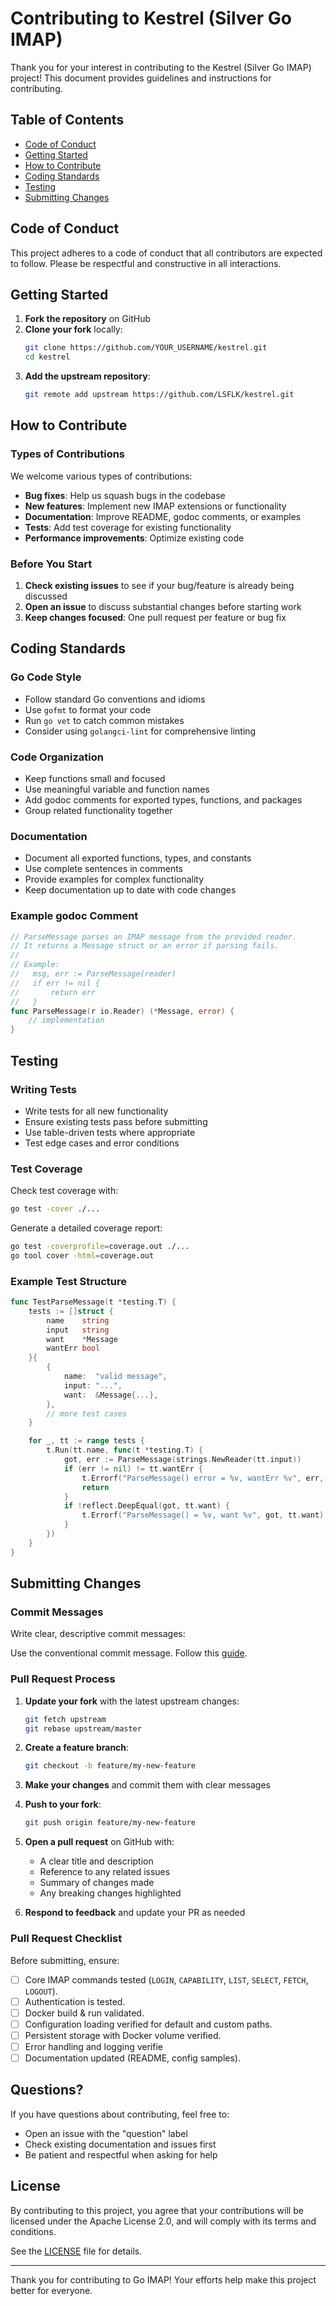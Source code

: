 # Contributing to Kestrel (Silver Go IMAP)

Thank you for your interest in contributing to the Kestrel (Silver Go IMAP) project! This document provides guidelines and instructions for contributing.

## Table of Contents

- [Code of Conduct](#code-of-conduct)
- [Getting Started](#getting-started)
- [How to Contribute](#how-to-contribute)
- [Coding Standards](#coding-standards)
- [Testing](#testing)
- [Submitting Changes](#submitting-changes)

## Code of Conduct

This project adheres to a code of conduct that all contributors are expected to follow. Please be respectful and constructive in all interactions.

## Getting Started

1. **Fork the repository** on GitHub
2. **Clone your fork** locally:
   ```bash
   git clone https://github.com/YOUR_USERNAME/kestrel.git
   cd kestrel
   ```
3. **Add the upstream repository**:
   ```bash
   git remote add upstream https://github.com/LSFLK/kestrel.git
   ```

## How to Contribute

### Types of Contributions

We welcome various types of contributions:

- **Bug fixes**: Help us squash bugs in the codebase
- **New features**: Implement new IMAP extensions or functionality
- **Documentation**: Improve README, godoc comments, or examples
- **Tests**: Add test coverage for existing functionality
- **Performance improvements**: Optimize existing code

### Before You Start

1. **Check existing issues** to see if your bug/feature is already being discussed
2. **Open an issue** to discuss substantial changes before starting work
3. **Keep changes focused**: One pull request per feature or bug fix

## Coding Standards

### Go Code Style

- Follow standard Go conventions and idioms
- Use `gofmt` to format your code
- Run `go vet` to catch common mistakes
- Consider using `golangci-lint` for comprehensive linting

### Code Organization

- Keep functions small and focused
- Use meaningful variable and function names
- Add godoc comments for exported types, functions, and packages
- Group related functionality together

### Documentation

- Document all exported functions, types, and constants
- Use complete sentences in comments
- Provide examples for complex functionality
- Keep documentation up to date with code changes

### Example godoc Comment

```go
// ParseMessage parses an IMAP message from the provided reader.
// It returns a Message struct or an error if parsing fails.
//
// Example:
//   msg, err := ParseMessage(reader)
//   if err != nil {
//       return err
//   }
func ParseMessage(r io.Reader) (*Message, error) {
    // implementation
}
```

## Testing

### Writing Tests

- Write tests for all new functionality
- Ensure existing tests pass before submitting
- Use table-driven tests where appropriate
- Test edge cases and error conditions

### Test Coverage

Check test coverage with:

```bash
go test -cover ./...
```

Generate a detailed coverage report:

```bash
go test -coverprofile=coverage.out ./...
go tool cover -html=coverage.out
```

### Example Test Structure

```go
func TestParseMessage(t *testing.T) {
    tests := []struct {
        name    string
        input   string
        want    *Message
        wantErr bool
    }{
        {
            name:  "valid message",
            input: "...",
            want:  &Message{...},
        },
        // more test cases
    }

    for _, tt := range tests {
        t.Run(tt.name, func(t *testing.T) {
            got, err := ParseMessage(strings.NewReader(tt.input))
            if (err != nil) != tt.wantErr {
                t.Errorf("ParseMessage() error = %v, wantErr %v", err, tt.wantErr)
                return
            }
            if !reflect.DeepEqual(got, tt.want) {
                t.Errorf("ParseMessage() = %v, want %v", got, tt.want)
            }
        })
    }
}
```

## Submitting Changes

### Commit Messages

Write clear, descriptive commit messages:

Use the conventional commit message. Follow this [guide](https://www.conventionalcommits.org/en/v1.0.0/).

### Pull Request Process

1. **Update your fork** with the latest upstream changes:

   ```bash
   git fetch upstream
   git rebase upstream/master
   ```

2. **Create a feature branch**:

   ```bash
   git checkout -b feature/my-new-feature
   ```

3. **Make your changes** and commit them with clear messages

4. **Push to your fork**:

   ```bash
   git push origin feature/my-new-feature
   ```

5. **Open a pull request** on GitHub with:
   - A clear title and description
   - Reference to any related issues
   - Summary of changes made
   - Any breaking changes highlighted

6. **Respond to feedback** and update your PR as needed

### Pull Request Checklist

Before submitting, ensure:

- [ ] Core IMAP commands tested (`LOGIN`, `CAPABILITY`, `LIST`, `SELECT`, `FETCH`, `LOGOUT`).
- [ ] Authentication is tested.
- [ ] Docker build & run validated.
- [ ] Configuration loading verified for default and custom paths.
- [ ] Persistent storage with Docker volume verified.
- [ ] Error handling and logging verifie
- [ ] Documentation updated (README, config samples).

## Questions?

If you have questions about contributing, feel free to:

- Open an issue with the "question" label
- Check existing documentation and issues first
- Be patient and respectful when asking for help

## License

By contributing to this project, you agree that your contributions will be licensed under the Apache License 2.0, and will comply with its terms and conditions.

See the [LICENSE](LICENSE) file for details.

---

Thank you for contributing to Go IMAP! Your efforts help make this project better for everyone.
